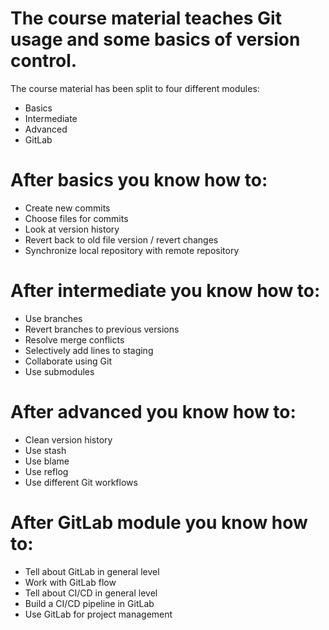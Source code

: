 # The course material teaches Git usage and some basics of version control.

The course material has been split to four different modules:

- Basics
- Intermediate
- Advanced
- GitLab

# After basics you know how to:
- Create new commits
- Choose files for commits
- Look at version history
- Revert back to old file version / revert changes
- Synchronize local repository with remote repository

# After intermediate you know how to:
- Use branches
- Revert branches to previous versions
- Resolve merge conflicts
- Selectively add lines to staging
- Collaborate using Git
- Use submodules

# After advanced you know how to:
- Clean version history
- Use stash
- Use blame
- Use reflog
- Use different Git workflows

# After GitLab module you know how to:
- Tell about GitLab in general level
- Work with GitLab flow
- Tell about CI/CD in general level
- Build a CI/CD pipeline in GitLab
- Use GitLab for project management

